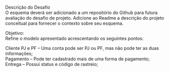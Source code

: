 Descrição do Desafio
<br/>O esquema deverá ser adicionado a um repositório do Github para futura avaliação do desafio de projeto. Adicione ao Readme a descrição do projeto conceitual para fornecer o contexto sobre seu esquema.

Objetivo:<br/>
Refine o modelo apresentado acrescentando os seguintes pontos:<br/>

Cliente PJ e PF – Uma conta pode ser PJ ou PF, mas não pode ter as duas informações;<br/>
Pagamento – Pode ter cadastrado mais de uma forma de pagamento;<br/>
Entrega – Possui status e código de rastreio;
